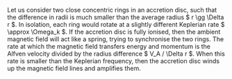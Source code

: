 Let us consider two close concentric rings in an accretion disc, such that the difference in radii is much smaller than the average radius $ r \gg \Delta r $. In isolation, each ring would rotate at a slightly different Keplerian rate $ \approx \Omega_k $. If the accretion disc is fully ionised, then the ambient magnetic field will act like a spring, trying to synchronise the two rings. The rate at which the magnetic field transfers energy and momentum is the Alfven velocity divided by the radius difference $ V_A / \Delta r $. When this rate is smaller than the Keplerian frequency, then the accretion disc winds up the magnetic field lines and amplifies them.